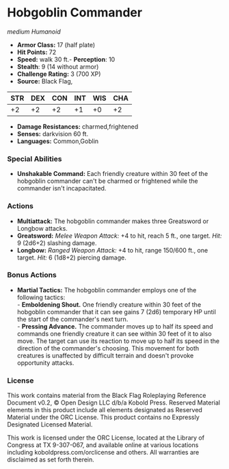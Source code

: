 # Hobgoblin Commander

*medium* *Humanoid*

- **Armor Class:** 17 (half plate)
- **Hit Points:** 72 
- **Speed:** walk 30 ft.- **Perception**: 10
- **Stealth**: 9 (14 without armor)
- **Challenge Rating:** 3 (700 XP)
- **Source:** Black Flag,

| STR | DEX | CON | INT | WIS | CHA |
| --- | --- | --- | --- | --- | --- |
| +2 | +2 | +2 | +1 | +0 | +2 |

- **Damage Resistances:** charmed,frightened
- **Senses:** darkvision 60 ft.
- **Languages:** Common,Goblin

### Special Abilities

- **Unshakable Command:** Each friendly creature within 30 feet of the hobgoblin commander can't be charmed or frightened while the commander isn't incapacitated.

### Actions

- **Multiattack:** The hobgoblin commander makes three Greatsword or Longbow attacks.
- **Greatsword:** _Melee Weapon Attack:_ +4 to hit, reach 5 ft., one target. _Hit:_ 9 (2d6+2) slashing damage.
- **Longbow:** _Ranged Weapon Attack:_ +4 to hit, range 150/600 ft., one target. _Hit:_ 6 (1d8+2) piercing damage.

### Bonus Actions

- **Martial Tactics:** The hobgoblin commander employs one of the following tactics:<br>- **Emboldening Shout.** One friendly creature within 30 feet of the hobgoblin commander that it can see gains 7 (2d6) temporary HP until the start of the commander's next turn.<br>- **Pressing Advance.** The commander moves up to half its speed and commands one friendly creature it can see within 30 feet of it to also move. The target can use its reaction to move up to half its speed in the direction of the commander's choosing. This movement for both creatures is unaffected by difficult terrain and doesn't provoke opportunity attacks.


### License

This work contains material from the Black Flag Roleplaying Reference Document v0.2, © Open Design LLC d/b/a Kobold Press. Reserved Material elements in this product include all elements designated as Reserved Material under the ORC License. This product contains no Expressly Designated Licensed Material.

This work is licensed under the ORC License, located at the Library of Congress at TX 9-307-067, and available online at various locations including koboldpress.com/orclicense and others. All warranties are disclaimed as set forth therein.
